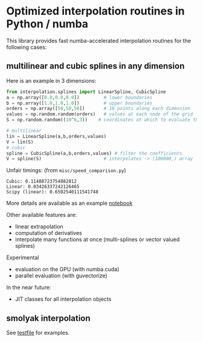 # Optimized interpolation routines in Python / numba

This library provides fast numba-accelerated interpolation routines
for the following cases:

## multilinear and cubic splines in any dimension

Here is an example in 3 dimensions:

```python
from interpolation.splines import LinearSpline, CubicSpline
a = np.array([0.0,0.0,0.0])         # lower boundaries
b = np.array([1.0,1.0,1.0])         # upper boundaries
orders = np.array([50,50,50])       # 10 points along each dimension
values = np.random.random(orders)   # values at each node of the grid
S = np.random.random((10^6,3))    # coordinates at which to evaluate the splines

# multilinear
lin = LinearSpline(a,b,orders,values)
V = lin(S)
# cubic
spline = CubicSpline(a,b,orders,values) # filter the coefficients
V = spline(S)                       # interpolates -> (100000,) array

```

Unfair timings: (from `misc/speed_comparison.py`)
```
Cubic: 0.11488723754882812
Linear: 0.03426337242126465
Scipy (linear): 0.6502540111541748
```

More details are available as an example [notebook](https://github.com/EconForge/interpolation.py/blob/master/examples/cubic_splines_python.ipynb)

Other available features are:
- linear extrapolation
- computation of derivatives
- interpolate many functions at once (multi-splines or vector valued splines)

Experimental
- evaluation on the GPU (with numba.cuda)
- parallel evaluation (with guvectorize)

In the near future:
- JIT classes for all interpolation objects




## smolyak interpolation

See [testfile](https://github.com/EconForge/interpolation.py/blob/master/interpolation/smolyak/tests/test_interp.py) for examples.
